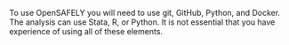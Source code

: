 To use OpenSAFELY you will need to use git, GitHub, Python, and Docker. The analysis can use Stata, R, or Python. It is not essential that you have experience of using all of these elements.
